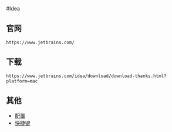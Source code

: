#Idea
## 官网
    https://www.jetbrains.com/
## 下载
    https://www.jetbrains.com/idea/download/download-thanks.html?platform=mac
## 其他
- [配置](/config.md)
- [快捷键](/key.md)
